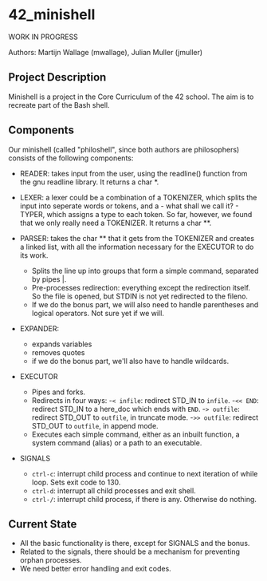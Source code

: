 # 42_minishell

WORK IN PROGRESS

Authors: Martijn Wallage (mwallage), Julian Muller (jmuller)

## Project Description

Minishell is a project in the Core Curriculum of the 42 school. The aim is to recreate part of the Bash shell.
 
## Components

Our minishell (called "philoshell", since both authors are philosophers) consists of the following components:
- READER: takes input from the user, using the readline() function from the gnu readline library. It returns a char *.
- LEXER: a lexer could be a combination of a TOKENIZER, which splits the input into seperate words or tokens, and a - what shall we call it? - TYPER, which assigns a type to each token. So far, however, we found that we only really need a TOKENIZER. It returns a char **.
- PARSER: takes the char ** that it gets from the TOKENIZER and creates a linked list, with all the information necessary for the EXECUTOR to do its work.
	- Splits the line up into groups that form a simple command, separated by pipes |.
	- Pre-processes redirection: everything except the redirection itself. So the file is opened, but STDIN is not yet redirected to the fileno.
	- If we do the bonus part, we will also need to handle parentheses and logical operators. Not sure yet if we will.
- EXPANDER:
	- expands variables
	- removes quotes
	- if we do the bonus part, we'll also have to handle wildcards.
- EXECUTOR
	- Pipes and forks.
	- Redirects in four ways: 
		-`< infile`: redirect STD_IN to `infile`.
		-`<< END`: redirect STD_IN to a here_doc which ends with `END`.
		-`> outfile`: redirect STD_OUT to `outfile`, in truncate mode.
		-`>> outfile`: redirect STD_OUT to `outfile`, in append mode.
	- Executes each simple command, either as an inbuilt function, a system command (alias) or a path to an executable.

- SIGNALS
	- `ctrl-c`: interrupt child process and continue to next iteration of while loop. Sets exit code to 130.
	- `ctrl-d`: interrupt all child processes and exit shell.
	- `ctrl-/`: interrupt child process, if there is any. Otherwise do nothing.

## Current State

- All the basic functionality is there, except for SIGNALS and the bonus.
- Related to the signals, there should be a mechanism for preventing orphan processes.
- We need better error handling and exit codes.